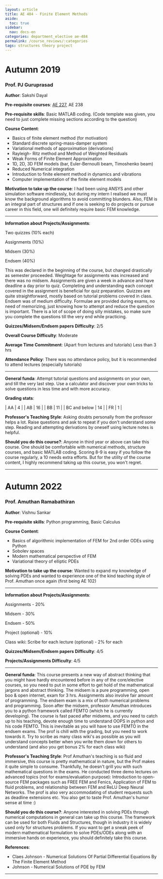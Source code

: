 ```yaml
---
layout: article
title: AE 484 - Finite Element Methods
aside:
  toc: true
sidebar:
  nav: docs-en
categories: department_elective ae-484
permalink: /course_reviews/:categories
tags: structures theory project
---
```


# Autumn 2019
### Prof. PJ Guruprasad
**Author**: Sakshi Dayal

**Pre-requisite courses**: [AE 227](/course_reviews/second_year/ae-227), AE 238

**Pre-requisite skills**: Basic MATLAB coding. (Code template was given, you need to just complete missing sections according to the question)

**Course Content**:

- Basics of finite element method (for motivation)
- Standard discrete spring-mass-damper system
- Variational methods of approximation (derivations)
- Rayleigh- Ritz method and Method of Weighted Residuals
- Weak Forms of Finite Element Approximation
- 1D, 2D, 3D FEM models (bar, Euler-Bernoulli beam, Timoshenko beam)
- Reduced Numerical integration
- Introduction to finite element method in dynamics and vibrations
- Computer implementation of the finite element models

**Motivation to take up the course**: I had been using ANSYS and other simulation software mindlessly, but during my intern I realised we must know the background algorithms to avoid committing blunders. Also, FEM is an integral part of structures and if one is seeking to do projects or pursue career in this field, one will definitely require basic FEM knowledge.


---

**Information about Projects/Assignments**:

Two quizzes (10% each)

Assignments (10%)

Midsem (30%)

Endsem (40%)

This was declared in the beginning of the course, but changed drastically as semester proceeded. Weightage for assignments was increased and there was no midsem.
Assignments are given a week in advance and have deadline a day prior to quiz. Completing and understanding each concept covered in the assignment is beneficial for quiz preparation. Quizzes are quite straightforward, mostly based on tutorial problems covered in class. Endsem was of medium difficulty. Formulae are provided during exams, no need of memorizing, just knowing how to attempt and reduce the question is important. There is a lot of scope of doing silly mistakes, so make sure you complete the questions till the very end while practicing.


**Quizzes/Midsem/Endsem papers Difficulty**: 2/5

**Overall Course Difficulty**: Moderate

**Average Time Commitment**:
(Apart from lectures and tutorials)
Less than 3 hrs


**Attendance Policy**: There was no attendance policy, but it is recommended to attend lectures (especially tutorials)


---

**General funda**: Attempt tutorial questions and assignments on your own, and till the very last step. Use a calculator and discover your own tricks to solve questions in less time and with more accuracy.


**Grading stats**:

| AA |  4 |
| AB |  16 |
| BB |  11 |
| BC and below | 14  |
| FR |  1 |

**Professor's Teaching Style**: Asking doubts personally from the professor helps a lot. Raise questions and ask to repeat if you don't understand some step. Reading and attempting derivations by oneself using lecture notes is helpful.

**Should you do this course?**: Anyone in third year or above can take this course. One should be comfortable with numerical methods, structure courses, and basic MATLAB coding.
Scoring 8-9 is easy if you follow the course regularly, a 10 needs extra efforts. But for the utility of the course content, I highly recommend taking up this course, you won't regret.

---

# Autumn 2022
### Prof. Amuthan Ramabathiran
**Author**: Vishnu Sankar

**Pre-requisite skills**: Python programming, Basic Calculus

**Course Content**:

- Basics of algorithmic implementation of FEM for 2nd order ODEs using Python
- Sobolev spaces
- Modern mathematical perspective of FEM
- Variational theory of elliptic PDEs

**Motivation to take up the course**: Wanted to expand my knowledge of solving PDEs and wanted to experience one of the kind teaching style of Prof. Amuthan once again (first being AE 102)


---

**Information about Projects/Assignments**:

Assignments - 20% 

Midsem - 30%

Endsem - 50%

Project (optional) - 10%

Class wiki: Scribe for each lecture (optional) - 2% for each


**Quizzes/Midsem/Endsem papers Difficulty**: 4/5

**Projects/Assignments Difficulty**: 4/5

---

**General funda**: This course presents a new way of abstract thinking that you might have hardly encountered before in any of the core/elective courses, so you need to put in some effort to get hold of the mathematical jargons and abstract thinking. The midsem is a pure programming, open boo & open internet, exam for 3 hrs. Assignments also involve fair amount of programming. The endsem exam is a mix of both numerical problems and programming. Soon after the midsem, professor Amuthan introduces you to a python framework called FEMTO (which he is currently developing). The course is fast paced after midsems, and you need to catch up to his teaching, devote enough time to understand OOPS in python and his code FEMTO. This is inevitable as you will have to use FEMTO in the endsem exams. The prof is chill with the grading, but you need to work towards it. Try to scribe as many class wiki's as possible as you will understand concepts better when you write them down for others to understand (and also you get bonus 2% for each class wiki)


**Professor's Teaching Style**: Prof Amuthan's teaching is so fluid and immersive, this course is pretty mathematical in nature, but the Prof makes it quite simple to consume. Thankfully, he doesn't grill you with such mathematical questions in the exams. He conducted three demo lectures on advanced topics (not for exams/evaluation purpose): Introduction to open-source FEM packages such as FREE FEM and Fenics, Application of FEM to fluid problems, and relationship between FEM and ReLU Deep Neural Networks. The prof is also very accommodating of student requests such as deadline extensions etc. You also get to taste Prof. Amuthan's humor sense at time :)

**Should you do this course?**: Anyone interested in solving PDEs through numerical computations in general can take up this course. The framework can be used for both Fluids and Structures, though in industry it is widely used only for structures problems. If you want to get a sneak peek of modern mathematical formulation to solve PDEs/ODEs along with an immersive hands on experience, you should definitely take this course. 

**References**:

- Claes Johnson - Numerical Solutions Of Partial Differential Equations By The Finite Element Method
- Johnson - Numerical Solutions of PDE by FEM

---
